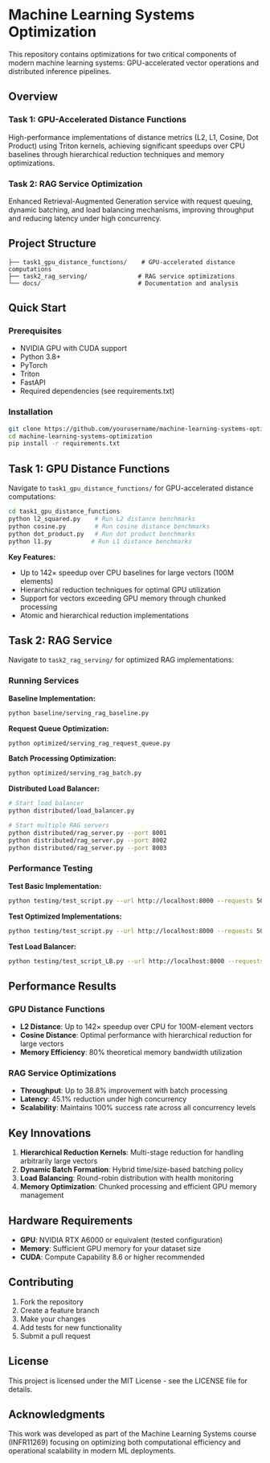 # Machine Learning Systems Optimization

This repository contains optimizations for two critical components of modern machine learning systems: GPU-accelerated vector operations and distributed inference pipelines.

## Overview

### Task 1: GPU-Accelerated Distance Functions
High-performance implementations of distance metrics (L2, L1, Cosine, Dot Product) using Triton kernels, achieving significant speedups over CPU baselines through hierarchical reduction techniques and memory optimizations.

### Task 2: RAG Service Optimization
Enhanced Retrieval-Augmented Generation service with request queuing, dynamic batching, and load balancing mechanisms, improving throughput and reducing latency under high concurrency.

## Project Structure

```
├── task1_gpu_distance_functions/    # GPU-accelerated distance computations
├── task2_rag_serving/              # RAG service optimizations
└── docs/                           # Documentation and analysis
```

## Quick Start

### Prerequisites
- NVIDIA GPU with CUDA support
- Python 3.8+
- PyTorch
- Triton
- FastAPI
- Required dependencies (see requirements.txt)

### Installation
```bash
git clone https://github.com/yourusername/machine-learning-systems-optimization.git
cd machine-learning-systems-optimization
pip install -r requirements.txt
```

## Task 1: GPU Distance Functions

Navigate to `task1_gpu_distance_functions/` for GPU-accelerated distance computations:

```bash
cd task1_gpu_distance_functions
python l2_squared.py    # Run L2 distance benchmarks
python cosine.py        # Run cosine distance benchmarks
python dot_product.py   # Run dot product benchmarks
python l1.py           # Run L1 distance benchmarks
```

**Key Features:**
- Up to 142× speedup over CPU baselines for large vectors (100M elements)
- Hierarchical reduction techniques for optimal GPU utilization
- Support for vectors exceeding GPU memory through chunked processing
- Atomic and hierarchical reduction implementations

## Task 2: RAG Service

Navigate to `task2_rag_serving/` for optimized RAG implementations:

### Running Services

**Baseline Implementation:**
```bash
python baseline/serving_rag_baseline.py
```

**Request Queue Optimization:**
```bash
python optimized/serving_rag_request_queue.py
```

**Batch Processing Optimization:**
```bash
python optimized/serving_rag_batch.py
```

**Distributed Load Balancer:**
```bash
# Start load balancer
python distributed/load_balancer.py

# Start multiple RAG servers
python distributed/rag_server.py --port 8001
python distributed/rag_server.py --port 8002
python distributed/rag_server.py --port 8003
```

### Performance Testing

**Test Basic Implementation:**
```bash
python testing/test_script.py --url http://localhost:8000 --requests 50 --concurrency "1,5,10,20"
```

**Test Optimized Implementations:**
```bash
python testing/test_script.py --url http://localhost:8000 --requests 50 --concurrency "1,5,10,20" --optimized
```

**Test Load Balancer:**
```bash
python testing/test_script_LB.py --url http://localhost:8000 --requests 100 --concurrency "1,5,10,20"
```

## Performance Results

### GPU Distance Functions
- **L2 Distance**: Up to 142× speedup over CPU for 100M-element vectors
- **Cosine Distance**: Optimal performance with hierarchical reduction for large vectors
- **Memory Efficiency**: 80% theoretical memory bandwidth utilization

### RAG Service Optimizations
- **Throughput**: Up to 38.8% improvement with batch processing
- **Latency**: 45.1% reduction under high concurrency
- **Scalability**: Maintains 100% success rate across all concurrency levels

## Key Innovations

1. **Hierarchical Reduction Kernels**: Multi-stage reduction for handling arbitrarily large vectors
2. **Dynamic Batch Formation**: Hybrid time/size-based batching policy
3. **Load Balancing**: Round-robin distribution with health monitoring
4. **Memory Optimization**: Chunked processing and efficient GPU memory management

## Hardware Requirements

- **GPU**: NVIDIA RTX A6000 or equivalent (tested configuration)
- **Memory**: Sufficient GPU memory for your dataset size
- **CUDA**: Compute Capability 8.6 or higher recommended

## Contributing

1. Fork the repository
2. Create a feature branch
3. Make your changes
4. Add tests for new functionality
5. Submit a pull request

## License

This project is licensed under the MIT License - see the LICENSE file for details.

## Acknowledgments

This work was developed as part of the Machine Learning Systems course (INFR11269) focusing on optimizing both computational efficiency and operational scalability in modern ML deployments.

